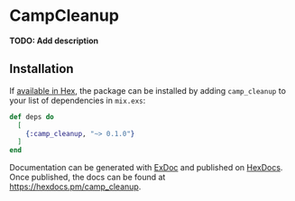 # CampCleanup

**TODO: Add description**

## Installation

If [available in Hex](https://hex.pm/docs/publish), the package can be installed
by adding `camp_cleanup` to your list of dependencies in `mix.exs`:

```elixir
def deps do
  [
    {:camp_cleanup, "~> 0.1.0"}
  ]
end
```

Documentation can be generated with [ExDoc](https://github.com/elixir-lang/ex_doc)
and published on [HexDocs](https://hexdocs.pm). Once published, the docs can
be found at <https://hexdocs.pm/camp_cleanup>.

